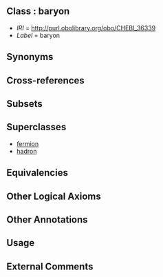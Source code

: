 
## Class : baryon

 * *IRI* = http://purl.obolibrary.org/obo/CHEBI_36339
 * *Label* = baryon

## Synonyms


## Cross-references


## Subsets


## Superclasses

 * [fermion](../../CHEBI/40/CHEBI_36340.md)
 * [hadron](../../CHEBI/44/CHEBI_36344.md)

## Equivalencies


## Other Logical Axioms


## Other Annotations


## Usage


## External Comments

